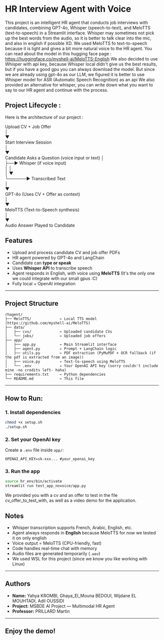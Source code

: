 # HR Interview Agent with Voice 

This project is an intelligent HR agent that conducts job interviews with candidates, combining GPT-4o, Whisper (speech-to-text), and MeloTTS (text-to-speech) in a Streamlit interface.
Whisper may sometimes not pick up the best words from the audio, so it is better to talk clear into the mic, and also in english if possible XD.
We used MeloTTS fo text-to-speech because it is light and gives a bit more natural voice to the HR agent. You can read about the model in this hugging face page : https://huggingface.co/myshell-ai/MeloTTS-English
We also decided to use Whisper with api key, because Whisper local didn't give us the best results, but if you have a good gpu you can always download the model. But since we are already using gpt-4o as our LLM, we figured it is better to use Whisper model for ASR (Automatic Speech Recognition) as an api
We also provided an alternative for whisper, you can write down what you want to say to our HR agent and continue with the process.

## Project Lifecycle :

Here is the architecture of our project : 

Upload CV + Job Offer  
     │  
     ▼  
Start Interview Session  
     │  
     ▼  
Candidate Asks a Question (voice input or text) 
     │  
     ├──► Whisper (if voice input)  
     │           │  
     │           ▼  
     └──────► Transcribed Text  
                 │  
                 ▼  
GPT-4o (Uses CV + Offer as context)  
     │  
     ▼  
MeloTTS (Text-to-Speech synthesis)  
     │  
     ▼  
Audio Answer Played to Candidate


## Features

- Upload and process candidate CV and job offer PDFs
- HR agent powered by GPT-4o and LangChain
- Candidate can **type or speak**
- Uses **Whisper API** to transcribe speech
- Agent responds in English, with voice using **MeloTTS** (It's the only one we could integrate with our small gpus :C)
- Fully local + OpenAI integration

---

## Project Structure

```
rhagent/
├── MeloTTS/             ← Local TTS model (https://github.com/myshell-ai/MeloTTS)
├── data/
│   ├── cvs/             ← Uploaded candidate CVs
│   └── jobs/            ← Uploaded job offers
├── app/
│   ├── app.py           ← Main Streamlit interface
│   ├── agent.py         ← Prompt + LangChain logic
│   ├── utils.py         ← PDF extraction (PyMuPDF + OCR fallback (if the pdf is extracted from an image))
│   ├── voice.py         ← Text-to-speech using MeloTTS
│   └── .env             ← Your OpenAI API key (sorry couldn't include mine -no credits left- haha)
├── requirements.txt     ← Python dependencies
└── README.md            ← This file
```

---

## How to Run:

### 1. Install dependencies

```bash
chmod +x setup.sh
./setup.sh
```

### 2. Set your OpenAI key

Create a `.env` file inside `app/`:

```env
OPENAI_API_KEY=sk-xxx... #your_openai_key
```

### 3. Run the app


```bash
source hr_env/bin/activate
streamlit run test_app_novoice/app.py
```


We provided you with a cv and an offer to test in the file cv_offer_to_test_with, as well as a video demo for the application.

## Notes

- Whisper transcription supports French, Arabic, English, etc.
- Agent always responds in **English** because MeloTTS for now we tested it on only english
- Voice output = MeloTTS (CPU-friendly, fast)
- Code handles real-time chat with memory
- Audio files are generated temporarily (`.wav`)
- We used WSL for this project (since we know you like working with Linux)

---

## Authors

- **Name:** Yahya KROMBI,  Ghaya_El_Mouna BEDOUI, Wijdane EL MOUHTADI, Adil OUSSIDI
- **Project:** MSBDE AI Project — Multimodal HR Agent  
- **Professor:** PRILLARD Martin

---

## Enjoy the demo!
